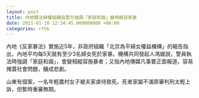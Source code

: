 ```yaml
---
layout: post
title: 內地關注婦權組織指警方強調「家庭和諧」變相縱容家暴
date: 2021-01-18 12:34:45.000000000 +08:00
categories: rthk
---
```


內地《反家暴法》實施近5年，非政府組織「北京為平婦女權益機構」的報告指出，內地平均每5天就有至少3名婦女死於家暴。機構共同發起人馮媛說，警員執法時強調「家庭和諧」，會變相縱容施暴者；又指內地傳媒凡事要正面報道，容易掩蓋社會問題，釀成悲劇。

山東有個案，一名年輕農村女子被夫家虐待致死。死者家屬不滿原審判刑太輕上訴，但暫時重審無期。
